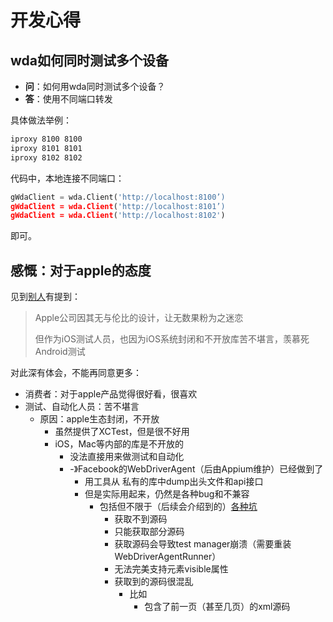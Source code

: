 # 开发心得

## wda如何同时测试多个设备

* **问**：如何用wda同时测试多个设备？
* **答**：使用不同端口转发

具体做法举例：

```bash
iproxy 8100 8100
iproxy 8101 8101
iproxy 8102 8102
```

代码中，本地连接不同端口：

```python
gWdaClient = wda.Client('http://localhost:8100’)
gWdaClient = wda.Client('http://localhost:8101’)
gWdaClient = wda.Client('http://localhost:8102')
```

即可。

## 感慨：对于apple的态度

见到[别人](https://www.lizenghai.com/archives/19660.html)有提到：

> Apple公司因其无与伦比的设计，让无数果粉为之迷恋
> 
> 但作为iOS测试人员，也因为iOS系统封闭和不开放库苦不堪言，羡慕死Android测试

对此深有体会，不能再同意更多：

* 消费者：对于apple产品觉得很好看，很喜欢
* 测试、自动化人员：苦不堪言
    * 原因：apple生态封闭，不开放
        * 虽然提供了XCTest，但是很不好用
        * iOS，Mac等内部的库是不开放的
            * 没法直接用来做测试和自动化
            * -》Facebook的WebDriverAgent（后由Appium维护）已经做到了
                * 用工具从 私有的库中dump出头文件和api接口
                * 但是实际用起来，仍然是各种bug和不兼容
                    * 包括但不限于（后续会介绍到的）[各种坑](https://book.crifan.com/books/ios_automation_facebook_wda/website/ios_pitfall/)
                        * 获取不到源码
                        * 只能获取部分源码
                        * 获取源码会导致test manager崩溃（需要重装WebDriverAgentRunner）
                        * 无法完美支持元素visible属性
                        * 获取到的源码很混乱
                          * 比如
                            * 包含了前一页（甚至几页）的xml源码
